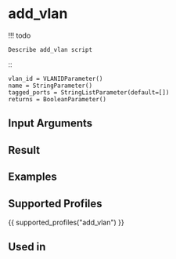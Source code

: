

# add_vlan

<!-- prettier-ignore -->
!!! todo

    Describe add_vlan script

::

    vlan_id = VLANIDParameter()
    name = StringParameter()
    tagged_ports = StringListParameter(default=[])
    returns = BooleanParameter()


## Input Arguments

## Result

## Examples

## Supported Profiles

{{ supported_profiles("add_vlan") }}

## Used in
